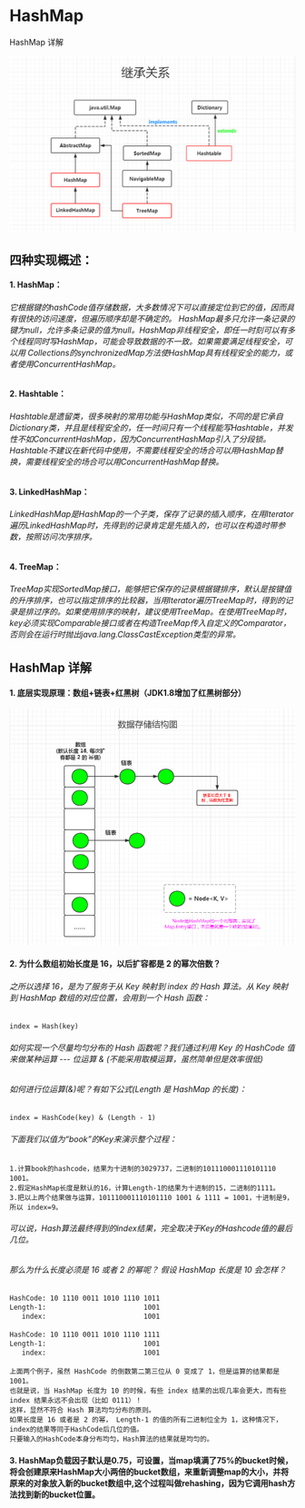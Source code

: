 # HashMap
HashMap 详解

![示例图片](https://github.com/Muran-Hu/HashMap/blob/master/hashmap.png)

## 四种实现概述：
#### 1. HashMap：
###### 它根据键的hashCode值存储数据，大多数情况下可以直接定位到它的值，因而具有很快的访问速度，但遍历顺序却是不确定的。 HashMap最多只允许一条记录的键为null，允许多条记录的值为null。HashMap非线程安全，即任一时刻可以有多个线程同时写HashMap，可能会导致数据的不一致。如果需要满足线程安全，可以用 Collections的synchronizedMap方法使HashMap具有线程安全的能力，或者使用ConcurrentHashMap。

#### 2. Hashtable：
###### Hashtable是遗留类，很多映射的常用功能与HashMap类似，不同的是它承自Dictionary类，并且是线程安全的，任一时间只有一个线程能写Hashtable，并发性不如ConcurrentHashMap，因为ConcurrentHashMap引入了分段锁。Hashtable不建议在新代码中使用，不需要线程安全的场合可以用HashMap替换，需要线程安全的场合可以用ConcurrentHashMap替换。

#### 3. LinkedHashMap：
###### LinkedHashMap是HashMap的一个子类，保存了记录的插入顺序，在用Iterator遍历LinkedHashMap时，先得到的记录肯定是先插入的，也可以在构造时带参数，按照访问次序排序。

#### 4. TreeMap：
###### TreeMap实现SortedMap接口，能够把它保存的记录根据键排序，默认是按键值的升序排序，也可以指定排序的比较器，当用Iterator遍历TreeMap时，得到的记录是排过序的。如果使用排序的映射，建议使用TreeMap。在使用TreeMap时，key必须实现Comparable接口或者在构造TreeMap传入自定义的Comparator，否则会在运行时抛出java.lang.ClassCastException类型的异常。

## HashMap 详解
#### 1. 底层实现原理：数组+链表+红黑树（JDK1.8增加了红黑树部分）
![示例图片](https://github.com/Muran-Hu/HashMap/blob/master/hashmap_datas_tructure2.png)
#### 2. 为什么数组初始长度是 16，以后扩容都是 2 的幂次倍数？
###### 之所以选择 16，是为了服务于从 Key 映射到 index 的 Hash 算法。从 Key 映射到 HashMap 数组的对应位置，会用到一个 Hash 函数：
    index = Hash(key)
###### 如何实现一个尽量均匀分布的 Hash 函数呢？我们通过利用 Key 的 HashCode 值来做某种运算 --- 位运算 & (不能采用取模运算，虽然简单但是效率很低)
###### 如何进行位运算(&)呢？有如下公式(Length 是 HashMap 的长度)：
    index = HashCode(key) & (Length - 1)
###### 下面我们以值为“book”的Key来演示整个过程：
    1.计算book的hashcode，结果为十进制的3029737，二进制的101110001110101110 1001。
    2.假定HashMap长度是默认的16，计算Length-1的结果为十进制的15，二进制的1111。
    3.把以上两个结果做与运算，101110001110101110 1001 & 1111 = 1001，十进制是9，所以 index=9。
###### 可以说，Hash算法最终得到的index结果，完全取决于Key的Hashcode值的最后几位。
###### 那么为什么长度必须是 16 或者 2 的幂呢？ 假设 HashMap 长度是 10 会怎样？
    HashCode: 10 1110 0011 1010 1110 1011
    Length-1:                        1001
       index:                        1001
       
    HashCode: 10 1110 0011 1010 1110 1111
    Length-1:                        1001
       index:                        1001
       
    上面两个例子，虽然 HashCode 的倒数第二第三位从 0 变成了 1，但是运算的结果都是 1001。
    也就是说，当 HashMap 长度为 10 的时候，有些 index 结果的出现几率会更大，而有些 index 结果永远不会出现（比如 0111）！
    这样，显然不符合 Hash 算法均匀分布的原则。
    如果长度是 16 或者是 2 的幂， Length-1 的值的所有二进制位全为 1，这种情况下，index的结果等同于HashCode后几位的值。
    只要输入的HashCode本身分布均匀，Hash算法的结果就是均匀的。
#### 3. HashMap负载因子默认是0.75，可设置，当map填满了75%的bucket时候，将会创建原来HashMap大小两倍的bucket数组，来重新调整map的大小，并将原来的对象放入新的bucket数组中,这个过程叫做rehashing，因为它调用hash方法找到新的bucket位置。
